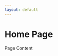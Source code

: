 ```yaml
---
layout: default
---
```


<div class="home">
  <h1 class="page-heading">Home Page</h1>
  <p>Page Content</p>
</div>